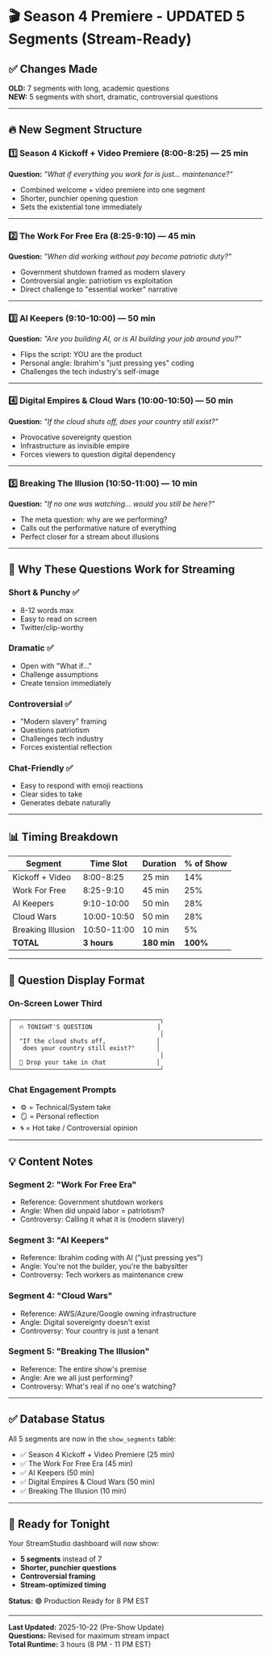 # 🎬 Season 4 Premiere - UPDATED 5 Segments (Stream-Ready)

## ✅ Changes Made

**OLD:** 7 segments with long, academic questions  
**NEW:** 5 segments with short, dramatic, controversial questions

---

## 🔥 New Segment Structure

### 1️⃣ Season 4 Kickoff + Video Premiere (8:00-8:25) — 25 min
**Question:** *"What if everything you work for is just... maintenance?"*

- Combined welcome + video premiere into one segment
- Shorter, punchier opening question
- Sets the existential tone immediately

---

### 2️⃣ The Work For Free Era (8:25-9:10) — 45 min
**Question:** *"When did working without pay become patriotic duty?"*

- Government shutdown framed as modern slavery
- Controversial angle: patriotism vs exploitation
- Direct challenge to "essential worker" narrative

---

### 3️⃣ AI Keepers (9:10-10:00) — 50 min
**Question:** *"Are you building AI, or is AI building your job around you?"*

- Flips the script: YOU are the product
- Personal angle: Ibrahim's "just pressing yes" coding
- Challenges the tech industry's self-image

---

### 4️⃣ Digital Empires & Cloud Wars (10:00-10:50) — 50 min
**Question:** *"If the cloud shuts off, does your country still exist?"*

- Provocative sovereignty question
- Infrastructure as invisible empire
- Forces viewers to question digital dependency

---

### 5️⃣ Breaking The Illusion (10:50-11:00) — 10 min
**Question:** *"If no one was watching... would you still be here?"*

- The meta question: why are we performing?
- Calls out the performative nature of everything
- Perfect closer for a stream about illusions

---

## 🎯 Why These Questions Work for Streaming

### Short & Punchy ✅
- 8-12 words max
- Easy to read on screen
- Twitter/clip-worthy

### Dramatic ✅
- Open with "What if..."
- Challenge assumptions
- Create tension immediately

### Controversial ✅
- "Modern slavery" framing
- Questions patriotism
- Challenges tech industry
- Forces existential reflection

### Chat-Friendly ✅
- Easy to respond with emoji reactions
- Clear sides to take
- Generates debate naturally

---

## 📊 Timing Breakdown

| Segment | Time Slot | Duration | % of Show |
|---------|-----------|----------|-----------|
| Kickoff + Video | 8:00-8:25 | 25 min | 14% |
| Work For Free | 8:25-9:10 | 45 min | 25% |
| AI Keepers | 9:10-10:00 | 50 min | 28% |
| Cloud Wars | 10:00-10:50 | 50 min | 28% |
| Breaking Illusion | 10:50-11:00 | 10 min | 5% |
| **TOTAL** | **3 hours** | **180 min** | **100%** |

---

## 🎨 Question Display Format

### On-Screen Lower Third
```
┌─────────────────────────────────────────┐
│  🔥 TONIGHT'S QUESTION                  │
│                                         │
│  "If the cloud shuts off,              │
│   does your country still exist?"      │
│                                         │
│  💬 Drop your take in chat              │
└─────────────────────────────────────────┘
```

### Chat Engagement Prompts
- ⚙️ = Technical/System take
- 🪞 = Personal reflection
- 🌀 = Hot take / Controversial opinion

---

## 💡 Content Notes

### Segment 2: "Work For Free Era"
- Reference: Government shutdown workers
- Angle: When did unpaid labor = patriotism?
- Controversy: Calling it what it is (modern slavery)

### Segment 3: "AI Keepers"
- Reference: Ibrahim coding with AI ("just pressing yes")
- Angle: You're not the builder, you're the babysitter
- Controversy: Tech workers as maintenance crew

### Segment 4: "Cloud Wars"
- Reference: AWS/Azure/Google owning infrastructure
- Angle: Digital sovereignty doesn't exist
- Controversy: Your country is just a tenant

### Segment 5: "Breaking The Illusion"
- Reference: The entire show's premise
- Angle: Are we all just performing?
- Controversy: What's real if no one's watching?

---

## ✅ Database Status

All 5 segments are now in the `show_segments` table:
- ✅ Season 4 Kickoff + Video Premiere (25 min)
- ✅ The Work For Free Era (45 min)
- ✅ AI Keepers (50 min)
- ✅ Digital Empires & Cloud Wars (50 min)
- ✅ Breaking The Illusion (10 min)

---

## 🚀 Ready for Tonight

Your StreamStudio dashboard will now show:
- **5 segments** instead of 7
- **Shorter, punchier questions**
- **Controversial framing**
- **Stream-optimized timing**

**Status:** 🟢 Production Ready for 8 PM EST

---

**Last Updated:** 2025-10-22 (Pre-Show Update)  
**Questions:** Revised for maximum stream impact  
**Total Runtime:** 3 hours (8 PM - 11 PM EST)
